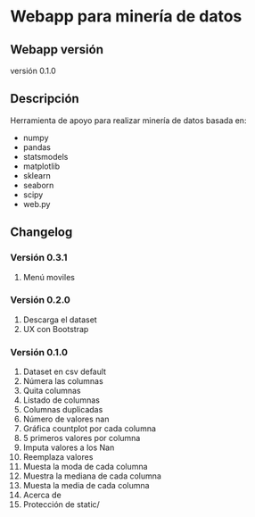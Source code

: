 # Webapp para minería de datos

## Webapp versión

versión 0.1.0

## Descripción

Herramienta de apoyo para realizar minería de datos basada en:

* numpy
* pandas
* statsmodels
* matplotlib
* sklearn
* seaborn
* scipy
* web.py

## Changelog 

### Versión 0.3.1

1. Menú moviles

### Versión 0.2.0

1. Descarga el dataset
2. UX con Bootstrap

### Versión 0.1.0

1. Dataset en csv default
2. Númera las columnas
3. Quita columnas
4. Listado de columnas
5. Columnas duplicadas
6. Número de valores nan
7. Gráfica countplot por cada columna
8. 5 primeros valores por columna
9. Imputa valores a los Nan
10. Reemplaza valores
11. Muesta la moda de cada columna
12. Muestra la mediana de cada columna
13. Muesta la media de cada columna
16. Acerca de
17. Protección de static/